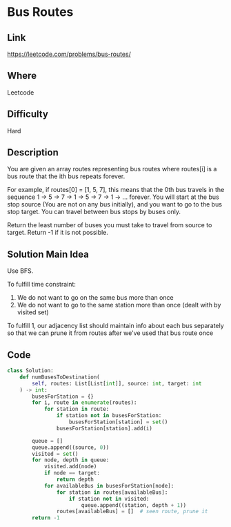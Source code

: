 # Bus Routes

## Link

https://leetcode.com/problems/bus-routes/

## Where

Leetcode

## Difficulty

Hard

## Description

You are given an array routes representing bus routes where routes[i] is a bus route that the ith bus repeats forever.

For example, if routes[0] = [1, 5, 7], this means that the 0th bus travels in the sequence 1 -> 5 -> 7 -> 1 -> 5 -> 7 -> 1 -> ... forever.
You will start at the bus stop source (You are not on any bus initially), and you want to go to the bus stop target. You can travel between bus stops by buses only.

Return the least number of buses you must take to travel from source to target. Return -1 if it is not possible.

## Solution Main Idea

Use BFS.

To fulfill time constraint:

1. We do not want to go on the same bus more than once
2. We do not want to go to the same station more than once (dealt with by visited set)

To fulfill 1, our adjacency list should maintain info about each bus separately so that we can prune it from routes after we've used that bus route once


## Code

```python
class Solution:
    def numBusesToDestination(
        self, routes: List[List[int]], source: int, target: int
    ) -> int:
        busesForStation = {}
        for i, route in enumerate(routes):
            for station in route:
                if station not in busesForStation:
                    busesForStation[station] = set()
                busesForStation[station].add(i)

        queue = []
        queue.append((source, 0))
        visited = set()
        for node, depth in queue:
            visited.add(node)
            if node == target:
                return depth
            for availableBus in busesForStation[node]:
                for station in routes[availableBus]:
                    if station not in visited:
                        queue.append((station, depth + 1))
                routes[availableBus] = []  # seen route, prune it
        return -1

```
